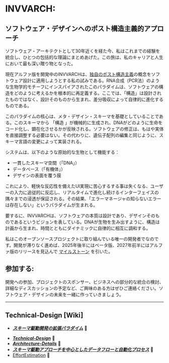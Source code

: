 # INVVARCH:

## ソフトウェア・デザインへのポスト構造主義的アプローチ

ソフトウェア・アーキテクトとして30年近くを経た今、私はこれまでの経験を統合し、ひとつの包括的な理論にまとめあげた。この旅は、私のキャリアと人生において最も深い贈り物となった。

現在アルファ版を開発中のINVVARCHは、[独自のポスト構造主義](./docs/ja/concepts/ApplicationOfPoststructuralismToDesignTheoryThroughOriginalResearch.md)の概念をソフトウェア設計に適用しようとする私の試みである。RNA合成（PCR法）のような生物学的モチーフにインスパイアされたこのパラダイムは、ソフトウェアの構造をどのように考えるかを根本的に再定義する。ここでは、「構造」は設計されたものではなく、設計そのものから生まれ、差分吸収によって自律的に進化するものである。

このパラダイムの核心は、メタ・デザイン・スキーマを基礎としていることである。このスキーマから 「構造 」が機械的に生成され、DNAがどのように生命をコード化し、顕在化させるかが反映される。ソフトウェアの修正は、もはや実体を直接調整する必要はない。その代わりに、遺伝子配列の編集と同じように、スキーマ言語の変更によって実装される。

システムは、以下のような原始的な生物として機能する：
* 一貫したスキーマ空間（「DNA」）
* データベース（「有機体」）
* デザインの表面を覆う膜

これにより、軽快な反応性を備えたUI実現に苦心するする事は失くなる、ユーザーの入力に追従的に反応し、リアルタイムで進化し続けるインターフェイスの隅々までの浸透が保証される。その結果、「エラーマネージャの知らないエラーは存在しない」というパラダイムが生まれる。

要するに、INVVARCHは、ソフトウェアの本質は設計であり、デザインそのものであるというビジョンを表している。DNAが生物を生み出すように、構造は計画から生まれ、時間とともにダイナミックに自律的に相互に調和する。

私はこのオープンソースプロジェクトに取り組んでいる唯一の開発者でなのです。開発が滞りなく進めば、2025年後半にはベータ版、2027年前半にはアルファ版のリリースを見込んで [マイルストーン](https://github.com/vvvvise/lego/milestones?direction=asc&sort=due_date&state=open) を引いた。

## 参加する:
開発への参加、プロジェクトのスポンサー、ビジネスへの部分的な統合の検討、詳細なディスカッションの予定など、ご興味のある方はぜひご連絡ください。ソフトウェア・デザインの未来を一緒に作っていきましょう。

---

## Technical-Design [Wiki]

- _**[スキーマ駆動開発の拡張パラダイム](https://github.com/vvvvise/invvarch/wiki/ja:-HOME)**_ 📎

* _**[Technical-Design](https://github.com/vvvvise/invvarch/wiki/Technical-Design)**_ 📎
* _**[Architecture-Details](./docs/ja/architecture/tech.md)**_ 📎
* _**[スキーマ駆動アプローチを中心としたデータフローと自動化プロセス](https://github.com/vvvvise/invvarch/wiki/ja:-The-data-flow-and-automation-process-centered-around-the-schema-driven-approach)**_ 📎
* [EffortEstimation](https://github.com/vvvvise/invvarch/wiki/Effort-Estimation) 📎
